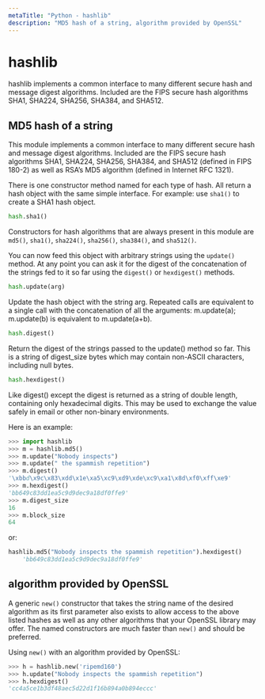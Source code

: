 ```yaml
---
metaTitle: "Python - hashlib"
description: "MD5 hash of a string, algorithm provided by OpenSSL"
---
```


# hashlib


hashlib implements a common interface to many different secure hash and message digest algorithms. Included are the FIPS secure hash algorithms SHA1, SHA224, SHA256, SHA384, and SHA512.



## MD5 hash of a string


This module implements a common interface to many different secure hash and message digest algorithms. Included are the FIPS secure hash algorithms SHA1, SHA224, SHA256, SHA384, and SHA512 (defined in FIPS 180-2) as well as RSA’s MD5 algorithm (defined in Internet RFC 1321).

There is one constructor method named for each type of hash. All return a hash object with the same simple interface. For example: use `sha1()` to create a SHA1 hash object.

```py
hash.sha1()

```

Constructors for hash algorithms that are always present in this module are `md5()`, `sha1()`, `sha224()`, `sha256()`, `sha384()`, and `sha512()`.

You can now feed this object with arbitrary strings using the `update()` method. At any point you can ask it for the digest of the concatenation of the strings fed to it so far using the `digest()` or `hexdigest()` methods.

```py
hash.update(arg)

```

> 
<p>Update the hash object with the string arg. Repeated calls are
equivalent to a single call with the concatenation of all the
arguments: m.update(a); m.update(b) is equivalent to m.update(a+b).</p>


```py
hash.digest()

```

> 
<p>Return the digest of the strings passed to the update() method so far.
This is a string of digest_size bytes which may contain non-ASCII
characters, including null bytes.</p>


```py
hash.hexdigest()

```

> 
<p>Like digest() except the digest is returned as a string of double
length, containing only hexadecimal digits. This may be used to
exchange the value safely in email or other non-binary environments.</p>


Here is an example:

```py
>>> import hashlib
>>> m = hashlib.md5()
>>> m.update("Nobody inspects")
>>> m.update(" the spammish repetition")
>>> m.digest()
'\xbbd\x9c\x83\xdd\x1e\xa5\xc9\xd9\xde\xc9\xa1\x8d\xf0\xff\xe9'
>>> m.hexdigest()
'bb649c83dd1ea5c9d9dec9a18df0ffe9'
>>> m.digest_size
16
>>> m.block_size
64

```

or:

```py
hashlib.md5("Nobody inspects the spammish repetition").hexdigest()
    'bb649c83dd1ea5c9d9dec9a18df0ffe9'

```



## algorithm provided by OpenSSL


A generic `new()` constructor that takes the string name of the desired algorithm as its first parameter also exists to allow access to the above listed hashes as well as any other algorithms that your OpenSSL library may offer. The named constructors are much faster than `new()` and should be preferred.

Using `new()` with an algorithm provided by OpenSSL:

```py
>>> h = hashlib.new('ripemd160')
>>> h.update("Nobody inspects the spammish repetition")
>>> h.hexdigest()
'cc4a5ce1b3df48aec5d22d1f16b894a0b894eccc'

```

